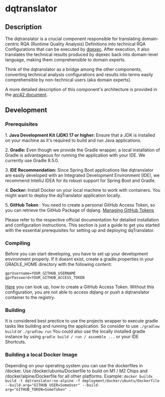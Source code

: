 # dqtranslator

## Description

The dqtranslator is a crucial component responsible for translating
domain-centric RQA (Runtime Quality Analysis) Definitions into technical RQA Configurations that can be executed
by [dqexec](https://github.com/dqualizer/dqexec).
After execution, it also translates the technical results produced by dqexec back into domain-level language, making
them comprehensible to domain experts.

Think of the dqtranslator as a bridge among the other components, converting technical analysis configurations and
results into terms easily comprehensible by non-technical users (aka domain experts).

A more detailed description of this component's architecture is provided in
the [arc42 document](https://dqualizer.github.io/dqualizer).

## Development

### Prerequisites

1.<b> Java Development Kit (JDK) 17 or higher: </b> Ensure that a JDK is installed on your machine as it's required to
build and run Java applications.

2.<b> Gradle: </b> Even though we provide the Gradle wrapper, a local installation of Gradle is advantageous for running
the application with your IDE. We currently use Gradle 8.5.0.

3.<b> IDE Recommendation: </b> Since Spring Boot applications like dqtranslator are easily developed with an Integrated
Development Environment (IDE), we recommend IntelliJ IDEA for its robust support for Spring Boot and Gradle.

4.<b> Docker: </b> Install Docker on your local machine to work with containers. You might want to deploy the
dqTranslator application locally.

5.<b> GitHub Token </b>: You need to create a personal GitHub Access Token, so you can retrieve the GitHub Package of
dqlang. [Managing GitHub Tokens](https://docs.github.com/en/authentication/keeping-your-account-and-data-secure/managing-your-personal-access-tokens)

Please refer to the respective official documentation for detailed installation and configuration instructions. This
section is just a guide to get you started with the essential prerequisites for setting up and deploying dqTranslator.

### Compiling

Before you can start developing, you have to set up your development environment properly.
If it doesnt exist, create a gradle.properties in your GRADLE_HOME directory with the following content:

```
gprUsername=YOUR_GITHUB_USERNAME
gprPassword=YOUR_GITHUB_ACCESS_TOKEN
```

[Here](https://docs.github.com/en/authentication/keeping-your-account-and-data-secure/managing-your-personal-access-tokens)
you can look up, how to create a GitHub Access Token.
Without this configuration, you are not able to access dqlang or push a dqtranslator container to the registry.

### Building

It is considered best prectice to use the projects wrapper to execute gradle tasks like building and running the
application.
So consider to use
```./gradlew build``` or ```./gradlew run```
You could also use the locally installed gradle instance by using ```gradle build / run / assemble ...``` or your IDE
Shortcuts.

### Building a local Docker Image

Depending on your operating system you can use the dockerfiles in /docker.
Use /docker/ubuntu/Dockerfile to build on M1 / M2 Chips and /docker/alpine/Dockerfile for all other platforms.
Example:
```docker buildx build -t dqtranslator:no-alpine -f deployment/docker/ubuntu/Dockerfile --build-arg="GITHUB_USER=SomeUser" --build-arg="GITHUB_TOKEN=SomeToken" .```
